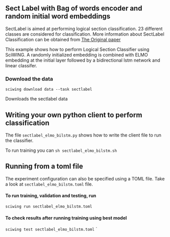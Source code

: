  ## Sect Label with Bag of words encoder and random initial word embeddings  

SectLabel is aimed at performing logical section classification. 23 different classes are 
considered for classification. More information about SectLabel Classification 
can be obtained from [The Original paper](https://www.comp.nus.edu.sg/~kanmy/papers/ijdls-SectLabel.pdf)

This example shows how to perform Logical Section Classifier using SciWING.
A randomly initialized embedding is combined with ELMO embedding at the initial layer followed 
by a bidirectional lstm network and linear classifer. 

### Download the data 

``sciwing download data --task sectlabel``

Downloads the sectlabel data

## Writing your own python client to perform classification 
The file `sectlabel_elmo_bilstm.py` shows how to write the client file to run the classifier. 

To run training you can 
`sh sectlabel_elmo_bilstm.sh`

## Running from a toml file 
The experiment configuration can also be specified using a TOML file. Take a look 
at `sectlabel_elmo_bilstm.toml` file. 

#### To run training, validation and testing, run 

`sciwing run sectlabel_elmo_bilstm.toml`

#### To check results after running training using best model 

``sciwing test sectlabel_elmo_bilstm.toml``
` 

